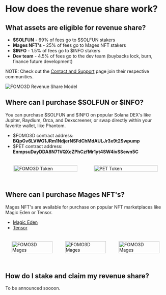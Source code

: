 # How does the revenue share work?

## What assets are eligible for revenue share?

- **$SOLFUN** - 69% of fees go to $SOLFUN stakers
- **Mages NFT's** - 25% of fees go to Mages NFT stakers
- **$INFO** - 1.5% of fees go to $INFO stakers
- **Dev team** - 4.5% of fees go to the dev team (buybacks lock, burn, finance future development)

NOTE: Check out the [Contact and Support](../contact-and-support) page join their respective communities.

![FOMO3D Revenue Share Model](/assets/info-rev-share-model.jpg)

## Where can I purchase $SOLFUN or $INFO?

You can purchase $SOLFUN and $INFO on popular Solana DEX's like Jupiter, Raydium, Orca, and Dexscreener, or swap directly within your favorite wallet, like Phantom.

- $FOMO3D contract address: **BQpGv6LVWG1JRm1NdjerNSFdChMdAULJr3x9t2Swpump**
- $PET contract address: **EnmpsuDayDDA8N71VQXcZPhCzfMr1yt4SW4ivSSewn5C**

<style>
  .flex--token-container {
    display: flex;
    justify-content: center;
    width: 100%;
    max-width: 100%;
    background: transparent;
    border: none;
  }
  .flex-token-cell {
    display: flex;
    flex-direction: column;
    align-items: center;
    width: 50%;
    padding: 20px;
    box-sizing: border-box;
  }
  .flex-token-cell img {
    max-width: 200px;
    width: 100%;
    margin-bottom: 10px;
  }
</style>
<div class="flex--token-container">
  <div class="flex-token-cell">
      <img src="/assets/tokens/icon-fomo3d.jpg" alt="FOMO3D Token">
  </div>
  <div class="flex-token-cell">
      <img src="/assets/tokens/icon-pet.jpg" alt="PET Token">
  </div>
</div>

## Where can I purchase Mages NFT's?

Mages NFT's are available for purchase on popular NFT marketplaces like Magic Eden or Tensor.

- [Magic Eden](https://magiceden.io/marketplace/mages)
- [Tensor](https://www.tensor.trade/trade/mages)

<style>
  .flex-container {
    display: flex;
    justify-content: space-around;
    width: 100%;
    max-width: 100%;
    background: transparent;
    border: none;
  }
  .flex-cell {
    display: flex;
    flex-direction: column;
    align-items: center;
    width: 33.33%;
    padding: 20px;
    box-sizing: border-box;
  }
  .flex-cell img {
    max-width: 200px;
    width: 100%;
    margin-bottom: 10px;
  }
</style>
<div class="flex-container">
  <div class="flex-cell">
      <img src="/assets/mages/mages65.png" alt="FOMO3D Mages">
  </div>
  <div class="flex-cell">
      <img src="/assets/mages/mages105.png" alt="FOMO3D Mages">
  </div>
    <div class="flex-cell">
      <img src="/assets/mages/mages190.png" alt="FOMO3D Mages">
  </div>
</div>

## How do I stake and claim my revenue share?

To be announced soooon.